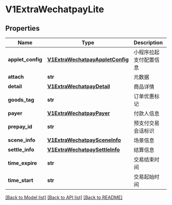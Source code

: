 # V1ExtraWechatpayLite

## Properties
Name | Type | Description | Notes
------------ | ------------- | ------------- | -------------
**applet_config** | [**V1ExtraWechatpayAppletConfig**](V1ExtraWechatpayAppletConfig.md) | 小程序拉起支付配置信息 | [optional] 
**attach** | **str** | 元数据 | [optional] 
**detail** | [**V1ExtraWechatpayDetail**](V1ExtraWechatpayDetail.md) | 商品详情 | [optional] 
**goods_tag** | **str** | 订单优惠标记 | 
**payer** | [**V1ExtraWechatpayPayer**](V1ExtraWechatpayPayer.md) | 付款人信息 | [optional] 
**prepay_id** | **str** | 预支付交易会话标识 | 
**scene_info** | [**V1ExtraWechatpaySceneInfo**](V1ExtraWechatpaySceneInfo.md) | 场景信息 | [optional] 
**settle_info** | [**V1ExtraWechatpaySettleInfo**](V1ExtraWechatpaySettleInfo.md) | 结算信息 | [optional] 
**time_expire** | **str** | 交易结束时间 | 
**time_start** | **str** | 交易起始时间 | 

[[Back to Model list]](../README.md#documentation-for-models) [[Back to API list]](../README.md#documentation-for-api-endpoints) [[Back to README]](../README.md)


